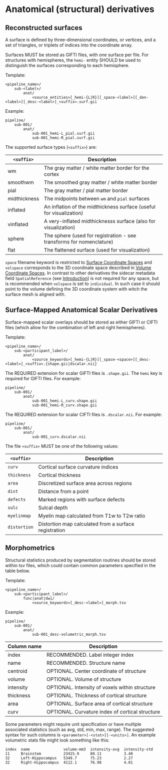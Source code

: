 # Anatomical (structural) derivatives

## Reconstructed surfaces

A surface is defined by three-dimensional coordinates, or vertices, and a set of triangles,
or triplets of indices into the coordinate array.

Surfaces MUST be stored as GIFTI files, with one surface per file.
For structures with hemispheres, the `hemi-` entity SHOULD be used to distinguish the
surfaces corresponding to each hemisphere.

Template:

```Text
<pipeline_name>/
    sub-<label>/
        anat/
            <source_entities>[_hemi-{L|R}][_space-<label>][_den-<label>][_desc-<label>]_<suffix>.surf.gii
```

Example:

```Text
pipeline/
    sub-001/
        anat/
            sub-001_hemi-L_pial.surf.gii
            sub-001_hemi-R_pial.surf.gii
```

The supported surface types (`<suffix>`) are:

| `<suffix>`   | Description                                                          |
| ------------ | -------------------------------------------------------------------- |
| wm           | The gray matter / white matter border for the cortex                 |
| smoothwm     | The smoothed gray matter / white matter border                       |
| pial         | The gray matter / pial matter border                                 |
| midthickness | The midpoints between `wm` and `pial` surfaces                       |
| inflated     | An inflation of the midthickness surface (useful for visualization)  |
| vinflated    | A very-inflated midthicknesss surface (also for visualization)       |
| sphere       | The sphere (used for registration - see transforms for nomenclature) |
| flat         | The flattened surface (used for visualization)                       |

`space` filename keyword is restricted to
[Surface Coordinate Spaces](../99-appendices/08-coordinate-systems.md#Surface)
and `volspace` corresponds to the 3D coordinate space described in
[Volume Coordinate Spaces](../99-appendices/08-coordinate-systems.md#Volume). In
contrast to other derivatives the sidecar metadata field `SpatialReference` (see
[Introduction](01-introduction.md#Common-file-level-metadata-fields)) is not
required for any space, but is recommended when `volspace` is set to
`individual`. In such case it should point to the volume defining the 3D
coordinate system with witch the surface mesh is aligned with.

## Surface-Mapped Anatomical Scalar Derivatives

Surface-mapped scalar overlays should be stored as either GIFTI or CIFTI files
(which allow for the combination of left and right hemispheres).

Template:

```Text
<pipeline_name>/
    sub-<participant_label>/
        anat/
            <source_keywords>[_hemi-{L|R}][_space-<space>][_desc-<label>]_<suffix>.{shape.gii|dscalar.nii}
```

The REQUIRED extension for scalar GIFTI files is `.shape.gii`. The `hemi` key is
required for GIFTI files. For example:

```Text
pipeline/
    sub-001/
        anat/
            sub-001_hemi-L_curv.shape.gii
            sub-001_hemi-R_curv.shape.gii
```

The REQUIRED extension for scalar CIFTI files is `.dscalar.nii`. For example:

```Text
pipeline/
    sub-001/
        anat/
            sub-001_curv.dscalar.nii
```

The file `<suffix>` MUST be one of the following values:

| `<suffix>`   | Description                                           |
| ------------ | ----------------------------------------------------- |
| `curv`       | Cortical surface curvature indices                    |
| `thickness`  | Cortical thickness                                    |
| `area`       | Discretized surface area across regions               |
| `dist`       | Distance from a point                                 |
| `defects`    | Marked regions with surface defects                   |
| `sulc`       | Sulcal depth                                          |
| `myelinmap`  | Myelin map calculated from T1w to T2w ratio           |
| `distortion` | Distortion map calculated from a surface registration |

## Morphometrics

Structural statistics produced by segmentation routines should be stored within
tsv files, which could contain common parameters specified in the table below.

Template:

```Text
<pipeline_name>/
    sub-<participant_label>/
        func|anat|dwi/
            <source_keywords>[_desc-<label>]_morph.tsv

```

Example:

```Text
pipeline/
    sub-001/
        anat/
            sub-001_desc-volumetric_morph.tsv
```

| Column name | Description                                     |
| ----------- | ----------------------------------------------- |
| index       | RECOMMENDED. Label integer index                |
| name        | RECOMMENDED. Structure name                     |
| centroid    | OPTIONAL. Center coordinate of structure        |
| volume      | OPTIONAL. Volume of structure                   |
| intensity   | OPTIONAL. Intensity of voxels within structure  |
| thickness   | OPTIONAL. Thickness of cortical structure       |
| area        | OPTIONAL. Surface area of cortical structure    |
| curv        | OPTIONAL. Curvature index of cortical structure |

Some parameters might require unit specification or have multiple associated
statistics (such as avg, std, min, max, range). The suggested syntax for such
columns is `<parameter>[-<stat>][-<units>]`. An example volumetric stats file
might look something like this:

```Text
index  name               volume-mm3  intensity-avg  intensity-std
11     Brainstem          23415.9     80.11          3.40
32     Left-Hippocampus   5349.7      75.23          2.27
32     Right-Hippocampus  4112.1      76.98          4.01
```
